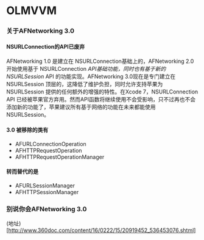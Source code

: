 # OLMVVM
### 关于AFNetworking 3.0
#### NSURLConnection的API已废弃
AFNetworking 1.0 是建立在 NSURLConnection基础上的，AFNetworking 2.0 开始使用基于 NSURLConnection *API基础功能，同时也有基于新的NSURLSession* API 的功能实现。AFNetworking 3.0现在是专门建立在 NSURLSession 顶层的，这降低了维护负担，同时允许支持苹果为 NSURLSession 提供的任何额外的增强的特性。在Xcode 7，NSURLConnection API 已经被苹果官方弃用。然而API函数将继续使用不会受影响，只不过再也不会添加新的功能了，苹果建议所有基于网络的功能在未来都能使用 NSURLSession。

#### 3.0 被移除的类有
* AFURLConnectionOperation 
* AFHTTPRequestOperation 
* AFHTTPRequestOperationManager

#### 转而替代的是
* AFURLSessionManager 
* AFHTTPSessionManager

### 别说你会AFNetworking 3.0
(地址)[http://www.360doc.com/content/16/0222/15/20919452_536453076.shtml]
